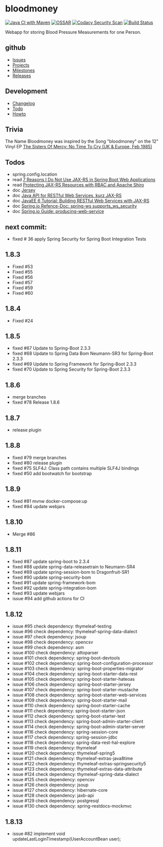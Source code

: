 # bloodmoney

[![Java CI with Maven](https://github.com/BloodMoneyApp/bloodmoney/workflows/Java%20CI%20with%20Maven/badge.svg)](https://github.com/BloodMoneyApp/bloodmoney/actions)
[![OSSAR](https://github.com/BloodMoneyApp/bloodmoney/workflows/OSSAR/badge.svg)](https://github.com/BloodMoneyApp/bloodmoney/actions)
[![Codacy Security Scan](https://github.com/BloodMoneyApp/bloodmoney/workflows/Codacy%20Security%20Scan/badge.svg)](https://github.com/BloodMoneyApp/bloodmoney/actions)
[![Build Status](https://travis-ci.com/BloodMoneyApp/bloodmoney.svg?branch=master)](https://travis-ci.com/BloodMoneyApp/bloodmoney)

Webapp for storing Blood Pressure Measurements for one Person.

## github
* [Issues](https://github.com/BloodMoneyApp/bloodmoney/issues)
* [Projects](https://github.com/BloodMoneyApp/bloodmoney/projects)
* [Milestones](https://github.com/BloodMoneyApp/bloodmoney/milestones)
* [Releases](https://github.com/BloodMoneyApp/bloodmoney/releases)

## Development
* [Changelog](src/site/markdown/CHANGELOG.md)
* [Todo](etc/TODO.md)
* [Howto](src/site/markdown/HOWTO.md)

## Trivia
The Name Bloodmoney was inspired by the Song "bloodmoney" on the 12" Vinyl EP 
[The Sisters Of Mercy: No Time To Cry (UK & Europe, Feb 1985)](https://www.discogs.com/The-Sisters-Of-Mercy-No-Time-To-Cry/release/6717124)

## Todos
* spring.config.location
* read [7 Reasons I Do Not Use JAX-RS in Spring Boot Web Applications](https://dzone.com/articles/7-reasons-i-do-not-use-jax-rs-in-spring-boot-web-a)
* read [Protecting JAX-RS Resources with RBAC and Apache Shiro](https://stormpath.com/blog/protecting-jax-rs-resources-rbac-apache-shiro)
* doc [Jersey](https://eclipse-ee4j.github.io/jersey/)
* doc [Java API for RESTful Web Services, kurz JAX-RS](https://en.wikipedia.org/wiki/Java_API_for_RESTful_Web_Services)
* doc [JavaEE 6 Tutorial: Building RESTful Web Services with JAX-RS](https://docs.oracle.com/javaee/6/tutorial/doc/giepu.html)
* doc [Spring.io Refence-Doc: spring-ws supports_ws_security](https://docs.spring.io/spring-ws/docs/3.0.8.RELEASE/reference/#_supports_ws_security)
* doc [Spring.io Guide: producing-web-service](https://spring.io/guides/gs/producing-web-service/)

## next commit:
* fixed # 36 apply Spring Security for Spring Boot Integration Tests

## 1.8.3
* Fixed #53
* Fixed #55
* Fixed #56
* Fixed #57 
* Fixed #59
* Fixed #60

## 1.8.4
* Fixed #24

## 1.8.5
* fixed #67 Update to Spring-Boot 2.3.3 
* fixed #68 Update to Spring Data Bom Neumann-SR3 for Spring-Boot 2.3.3
* fixed #69 Update to Spring Framework for Spring-Boot 2.3.3
* fixed #70 Update to Spring Security for Spring-Boot 2.3.3

## 1.8.6
* merge branches
* fixed #78 Release 1.8.6

## 1.8.7
* release plugin

## 1.8.8
* fixed #79 merge branches
* fixed #80 release plugin 
* fixed #75 SLF4J: Class path contains multiple SLF4J bindings
* fixed #50 add bootwatch for bootstrap

## 1.8.9
* fixed #81 mvnw docker-compose:up 
* fixed #84 update webjars

## 1.8.10
* Merge #86
 
## 1.8.11
* fixed #87 update spring-boot to 2.3.4
* fixed #88 update spring-data-releasetrain to Neumann-SR4
* fixed #89 update spring-session-bom to Dragonfruit-SR1
* fixed #90 update spring-security-bom
* fixed #91 update spring-framework-bom
* fixed #92 update spring-integration-bom
* fixed #93 update webjars
* issue #94 add github actions for CI 

## 1.8.12
* issue #95 check dependency: thymeleaf-testing
* issue #96 check dependency: thymeleaf-spring-data-dialect
* issue #97 check dependency: jsoup
* issue #98 check dependency: opencsv
* issue #99 check dependency: asm
* issue #100 check dependency: attoparser
* issue #101 check dependency: spring-boot-devtools
* issue #102 check dependency: spring-boot-configuration-processor
* issue #103 check dependency: spring-boot-properties-migrator
* issue #104 check dependency: spring-boot-starter-data-rest
* issue #105 check dependency: spring-boot-starter-hateoas
* issue #106 check dependency: spring-boot-starter-jersey
* issue #107 check dependency: spring-boot-starter-mustache
* issue #108 check dependency: spring-boot-starter-web-services
* issue #109 check dependency: spring-boot-starter-mail
* issue #110 check dependency: spring-boot-starter-cache
* issue #111 check dependency: spring-boot-starter-json
* issue #112 check dependency: spring-boot-starter-test
* issue #113 check dependency: spring-boot-admin-starter-client
* issue #114 check dependency: spring-boot-admin-starter-server
* issue #116 check dependency: spring-session-core
* issue #117 check dependency: spring-session-jdbc
* issue #118 check dependency: spring-data-rest-hal-explore
* issue #119 check dependency: thymeleaf
* issue #120 check dependency: thymeleaf-spring5
* issue #121 check dependency: thymeleaf-extras-java8time
* issue #122 check dependency: thymeleaf-extras-springsecurity5
* issue #123 check dependency: thymeleaf-extras-data-attribute
* issue #124 check dependency: thymeleaf-spring-data-dialect
* issue #125 check dependency: opencsv
* issue #126 check dependency: jsoup
* issue #127 check dependency: hibernate-core
* issue #128 check dependency: jaxb-api
* issue #129 check dependency: postgresql
* issue #130 check dependency: spring-restdocs-mockmvc

## 1.8.13
* issue #82 implement void updateLastLoginTimestamp(UserAccountBean user);
